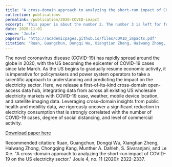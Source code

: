 ```yaml
---
title: "A cross-domain approach to analyzing the short-run impact of COVID-19 on the US electricity sector"
collection: publications
permalink: /publication/2020-COVID-imapct
excerpt: 'This paper is about the number 2. The number 3 is left for future work.'
date: 2020-11-01
venue: 'Joule'
paperurl: 'http://academicpages.github.io/files/COVID_impacts.pdf'
citation: 'Ruan, Guangchun, Dongqi Wu, Xiangtian Zheng, Haiwang Zhong, Chongqing Kang, Munther A. Dahleh, S. Sivaranjani, and Le Xie. "A cross-domain approach to analyzing the short-run impact of COVID-19 on the US electricity sector." Joule 4, no. 11 (2020): 2322-2337.'
---
```

The novel coronavirus disease (COVID-19) has rapidly spread around the globe in 2020, with the US becoming the epicenter of COVID-19 cases since late March. As the US begins to gradually resume economic activity, it is imperative for policymakers and power system operators to take a scientific approach to understanding and predicting the impact on the electricity sector. Here, we release a first-of-its-kind cross-domain open-access data hub, integrating data from across all existing US wholesale electricity markets with COVID-19 case, weather, mobile device location, and satellite imaging data. Leveraging cross-domain insights from public health and mobility data, we rigorously uncover a significant reduction in electricity consumption that is strongly correlated with the number of COVID-19 cases, degree of social distancing, and level of commercial activity.

[Download paper here](http://academicpages.github.io/files/COVID_impacts.pdf)

Recommended citation: Ruan, Guangchun, Dongqi Wu, Xiangtian Zheng, Haiwang Zhong, Chongqing Kang, Munther A. Dahleh, S. Sivaranjani, and Le Xie. "A cross-domain approach to analyzing the short-run impact of COVID-19 on the US electricity sector." Joule 4, no. 11 (2020): 2322-2337.